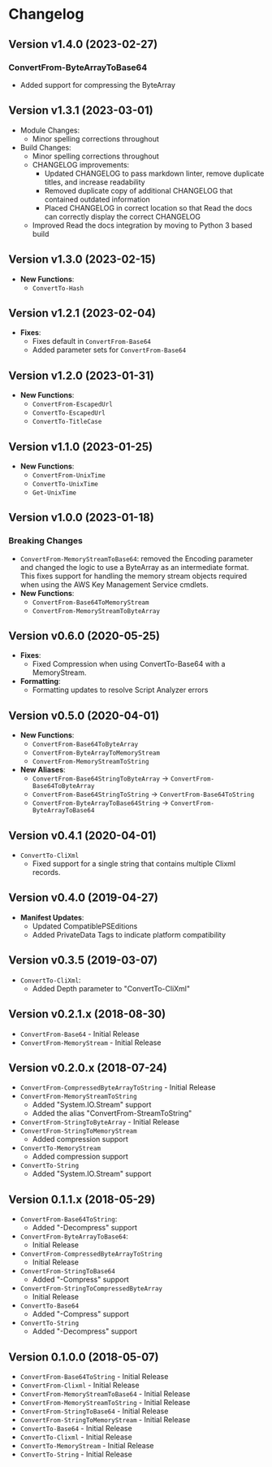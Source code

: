 # Changelog

## Version v1.4.0 (2023-02-27)

### ConvertFrom-ByteArrayToBase64

* Added support for compressing the ByteArray

## Version v1.3.1 (2023-03-01)

* Module Changes:
  * Minor spelling corrections throughout
* Build Changes:
  * Minor spelling corrections throughout
  * CHANGELOG improvements:
    * Updated CHANGELOG to pass markdown linter, remove duplicate titles, and increase readability
    * Removed duplicate copy of additional CHANGELOG that contained outdated information
    * Placed CHANGELOG in correct location so that Read the docs can correctly display the correct CHANGELOG
  * Improved Read the docs integration by moving to Python 3 based build

## Version v1.3.0 (2023-02-15)

* **New Functions**:
  * `ConvertTo-Hash`

## Version v1.2.1 (2023-02-04)

* **Fixes**:
  * Fixes default in `ConvertFrom-Base64`
  * Added parameter sets for `ConvertFrom-Base64`

## Version v1.2.0 (2023-01-31)

* **New Functions**:
  * `ConvertFrom-EscapedUrl`
  * `ConvertTo-EscapedUrl`
  * `ConvertTo-TitleCase`

## Version v1.1.0 (2023-01-25)

* **New Functions**:
  * `ConvertFrom-UnixTime`
  * `ConvertTo-UnixTime`
  * `Get-UnixTime`

## Version v1.0.0 (2023-01-18)

### Breaking Changes

* `ConvertFrom-MemoryStreamToBase64`: removed the Encoding parameter and changed the logic to use a ByteArray as an intermediate format. This fixes support for handling the memory stream objects required when using the AWS Key Management Service cmdlets.
* **New Functions**:
  * `ConvertFrom-Base64ToMemoryStream`
  * `ConvertFrom-MemoryStreamToByteArray`

## Version v0.6.0 (2020-05-25)

* **Fixes**:
  * Fixed Compression when using ConvertTo-Base64 with a MemoryStream.
* **Formatting**:
  * Formatting updates to resolve Script Analyzer errors

## Version v0.5.0 (2020-04-01)

* **New Functions**:
  * `ConvertFrom-Base64ToByteArray`
  * `ConvertFrom-ByteArrayToMemoryStream`
  * `ConvertFrom-MemoryStreamToString`
* **New Aliases**:
  * `ConvertFrom-Base64StringToByteArray` -> `ConvertFrom-Base64ToByteArray`
  * `ConvertFrom-Base64StringToString` -> `ConvertFrom-Base64ToString`
  * `ConvertFrom-ByteArrayToBase64String` -> `ConvertFrom-ByteArrayToBase64`

## Version v0.4.1 (2020-04-01)

* `ConvertTo-CliXml`
  * Fixed support for a single string that contains multiple Clixml records.

## Version v0.4.0 (2019-04-27)

* **Manifest Updates**:
  * Updated CompatiblePSEditions
  * Added PrivateData Tags to indicate platform compatibility

## Version v0.3.5 (2019-03-07)

* `ConvertTo-CliXml`:
  * Added Depth parameter to "ConvertTo-CliXml"

## Version v0.2.1.x (2018-08-30)

* `ConvertFrom-Base64` - Initial Release
* `ConvertFrom-MemoryStream` - Initial Release

## Version v0.2.0.x (2018-07-24)

* `ConvertFrom-CompressedByteArrayToString` - Initial Release
* `ConvertFrom-MemoryStreamToString`
  * Added "System.IO.Stream" support
  * Added the alias "ConvertFrom-StreamToString"
* `ConvertFrom-StringToByteArray` - Initial Release
* `ConvertFrom-StringToMemoryStream`
  * Added compression support
* `ConvertTo-MemoryStream`
  * Added compression support
* `ConvertTo-String`
  * Added "System.IO.Stream" support

## Version 0.1.1.x (2018-05-29)

* `ConvertFrom-Base64ToString`:
  * Added "-Decompress" support
* `ConvertFrom-ByteArrayToBase64`:
  * Initial Release
* `ConvertFrom-CompressedByteArrayToString`
  * Initial Release
* `ConvertFrom-StringToBase64`
  * Added "-Compress" support
* `ConvertFrom-StringToCompressedByteArray`
  * Initial Release
* `ConvertTo-Base64`
  * Added "-Compress" support
* `ConvertTo-String`
  * Added "-Decompress" support

## Version 0.1.0.0 (2018-05-07)

* `ConvertFrom-Base64ToString` - Initial Release
* `ConvertFrom-Clixml` - Initial Release
* `ConvertFrom-MemoryStreamToBase64` - Initial Release
* `ConvertFrom-MemoryStreamToString` - Initial Release
* `ConvertFrom-StringToBase64` - Initial Release
* `ConvertFrom-StringToMemoryStream` - Initial Release
* `ConvertTo-Base64` - Initial Release
* `ConvertTo-Clixml` - Initial Release
* `ConvertTo-MemoryStream` - Initial Release
* `ConvertTo-String` - Initial Release
